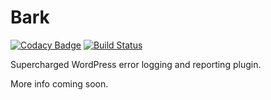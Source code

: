 # Bark

[![Codacy Badge](https://api.codacy.com/project/badge/Grade/d312cc8a4e644224b4162f4c132e79c1)](https://www.codacy.com/app/zachwills/bark?utm_source=github.com&utm_medium=referral&utm_content=codivated/bark&utm_campaign=badger)
[![Build Status](https://travis-ci.org/codivated/bark.svg?branch=master)](https://travis-ci.org/codivated/bark)

Supercharged WordPress error logging and reporting plugin.

More info coming soon.
